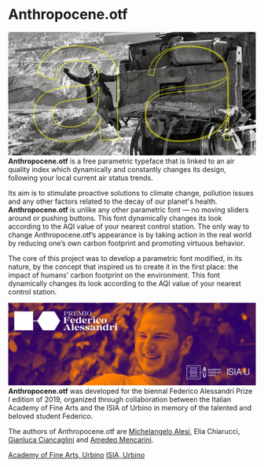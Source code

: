 # Anthropocene.otf

![cover](img/cover.jpg)
**Anthropocene.otf** is a free parametric typeface that is linked to an air quality index which dynamically and constantly changes its design, following your local current air status trends.

Its aim is to stimulate proactive solutions to climate change, pollution issues and any other factors related to the decay of our planet's health.
**Anthropocene.otf** is unlike any other parametric font — no moving sliders around or pushing buttons.
This font dynamically changes its look according to the AQI value of your nearest control station.
The only way to change Anthropocene.otf’s appearance is by taking action in the real world by reducing one’s own carbon footprint and promoting virtuous behavior.

The core of this project was to develop a parametric font modified, in its nature, by the concept that inspired us to create it in the first place: the impact of humans’ carbon footprint on the environment.
This font dynamically changes its look according to the AQI value of your nearest control station.

![pfa](img/pfa.jpg)
**Anthropocene.otf** was developed for the biennal Federico Alessandri Prize I edition of 2019, organized through collaboration between the Italian Academy of Fine Arts and the ISIA of Urbino in memory of the talented and beloved student Federico.

The authors of Anthropocene.otf are [Michelangelo Alesi](http://portfolio.michelangeloalesi.it/), Elia Chiarucci, [Gianluca Ciancaglini](https://www.behance.net/gianluca_ciancaglini) and [Amedeo Mencarini](https://www.behance.net/amedeomencarini).

[Academy of Fine Arts, Urbino](https://www.accademiadiurbino.it/)
[ISIA, Urbino](https://isiaurbino.net/)